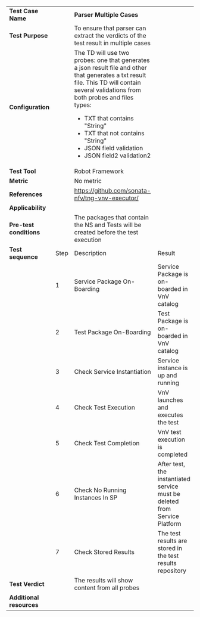 |||||
| :--- | :--- | :--- | :--- |
| __Test Case Name__ | | __Parser Multiple Cases__ | |
| __Test Purpose__ | | To ensure that parser can extract the verdicts of the test result in multiple cases| |
| __Configuration__ | | The TD will use two probes: one that generates a json result file and other that generates a txt result file. This TD will contain several validations from both probes and files types: <ul><li>TXT that contains "String"</li><li>TXT that not contains "String"</li><li>JSON field validation</li><li>JSON field2 validation2</li></ul>| |
| __Test Tool__ | | Robot Framework| |
| __Metric__ | | No metric| |
| __References__ | | https://github.com/sonata-nfv/tng-vnv-executor/ | |
| __Applicability__ | | | |
| __Pre-test conditions__ | | The packages that contain the NS and Tests will be created before the test execution| |
| __Test sequence__ | Step | Description | Result |
| | 1 | Service Package On-Boarding | Service Package is on-boarded in VnV catalog|
| | 2 | Test Package On-Boarding | Test Package is on-boarded in VnV catalog|
| | 3 | Check Service Instantiation | Service instance is up and running |
| | 4 | Check Test Execution | VnV launches and executes the test |
| | 5 | Check Test Completion | VnV test execution is completed |
| | 6 | Check No Running Instances In SP | After test, the instantiated service must be deleted from Service Platform|  
| | 7 | Check Stored Results | The test results are stored in the test results repository |
| __Test Verdict__ | | The results will show content from all probes | |
| __Additional resources__ | | | |
